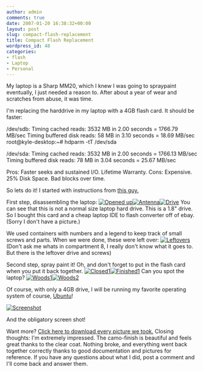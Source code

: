 ```yaml
---
author: admin
comments: true
date: 2007-01-20 16:38:32+00:00
layout: post
slug: compact-flash-replacement
title: Compact Flash Replacement
wordpress_id: 48
categories:
- flash
- Laptop
- Personal
---
```


My laptop is a Sharp MM20, which I knew I was going to spraypaint eventually, I just needed a reason to. After about a year of wear and scratches from abuse, it was time.

I'm replacing the harddrive in my laptop with a 4GB flash card.
It should be faster:

/dev/sdb:
Timing cached reads:   3532 MB in  2.00 seconds = 1766.79 MB/sec
Timing buffered disk reads:   58 MB in  3.10 seconds =  18.69 MB/sec
root@kyle-desktop:~# hdparm -tT /dev/sda

/dev/sda:
Timing cached reads:   3532 MB in  2.00 seconds = 1766.13 MB/sec
Timing buffered disk reads:   78 MB in  3.04 seconds =  25.67 MB/sec

Pros: Faster seeks and sustained I/O. Lifetime Warranty.
Cons: Expensive. 25% Disk Space. Bad blocks over time.

So lets do it! I started with instructions from [this guy.](http://www.evilblobbie.com/mm20.php)

First step, disassembling the laptop:
[![Opened up](/uploads/dcam0093.thumbnail.JPG)](/uploads/dcam0093.JPG)[![Antenna](/uploads/dcam0100.thumbnail.JPG)](/uploads/dcam0100.JPG)[![Drive](/uploads/dcam0098.thumbnail.JPG)](/uploads/dcam0098.JPG)
You can see that this is not a normal size laptop hard drive. This is a 1.8" drive. So I bought this card and a cheap laptop IDE to flash converter off of ebay. (Sorry I don't have a picture.)

We used containers with numbers and a legend to keep track of small screws and parts. When we were done, these were left over:
[![Leftovers](/uploads/dcam0106.thumbnail.JPG)](/uploads/dcam0106.JPG)
(Don't ask me whats in compartment 8, I really don't know what it goes to. But there is the leftover drive and screws)

Second step,  spray paint it! Oh, and don't forget to put in the flash card when you put it back together.
[![Closed1](/uploads/dcam0118.thumbnail.JPG)](/uploads/dcam0118.JPG)[![Finished1](/uploads/dcam0108.thumbnail.JPG)](/uploads/dcam0108.JPG)
Can you spot the laptop?
[![Woods1](/uploads/dcam0119.thumbnail.JPG)](/uploads/dcam0119.JPG)[![Woods2](/uploads/dcam0120.thumbnail.JPG)](/uploads/dcam0120.JPG)

Of course, with only a 4GB drive, I will be running my favorite operating system of course, [Ubuntu](http://www.ubuntu.com)!

[![Screenshot](/uploads/screenshot.thumbnail.png)](/uploads/screenshot.png)

And the obligatory screen shot!

Want more? [Click here to download every picture we took.](/other/laptopproject.zip)
Closing thoughts:
I'm extremely impressed. The camo-finish is beautiful and feels great thanks to the clear coat. Nothing broke, and everything went back together correctly thanks to good documentation and pictures for reference. If you have any questions about what I did, post a comment and I'll come back and answer them.
